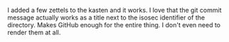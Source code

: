I added a few zettels to the kasten and it works. I love that the
git commit message actually works as a title next to the isosec
identifier of the directory. Makes GitHub enough for the entire thing. I
don't even need to render them at all.
